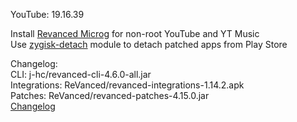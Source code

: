 YouTube: 19.16.39  

Install [Revanced Microg](https://github.com/ReVanced/GmsCore/releases/) for non-root YouTube and YT Music  
Use [zygisk-detach](https://github.com/j-hc/zygisk-detach) module to detach patched apps from Play Store  

Changelog:  
CLI: j-hc/revanced-cli-4.6.0-all.jar  
Integrations: ReVanced/revanced-integrations-1.14.2.apk  
Patches: ReVanced/revanced-patches-4.15.0.jar  
[Changelog](https://github.com/ReVanced/revanced-patches/releases/tag/v4.15.0)  
